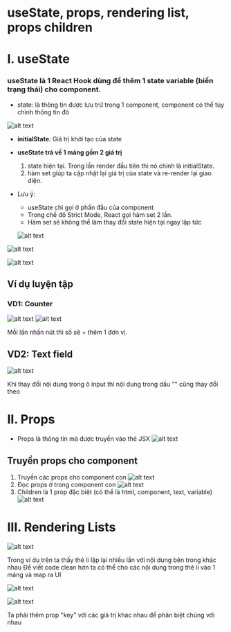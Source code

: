 # useState, props, rendering list, props children 

# I. useState
### useState là 1 React Hook dùng để thêm 1 **state variable** (biến trạng thái) cho component.
- state: là thông tin được lưu trữ trong 1 component, component có thể tùy chỉnh thông tin đó

![alt text](image-1.png)

- **initialState**: Giá trị khởi tạo của state
- **useState trả về 1 mảng gồm 2 giá trị**

    1. state hiện tại. Trong lần render đầu tiên thì nó chính là initialState.
    2. hàm set giúp ta cập nhật lại giá trị của state và re-render lại giao diện.
* Lưu ý: 
    + useState chỉ gọi ở phần đầu của component
    + Trong chế độ Strict Mode, React gọi hàm set 2 lần.
    + Hàm set sẽ không thể làm thay đổi state hiện tại ngay lập tức

    ![alt text](image-4.png)

![alt text](image-2.png)  

![alt text](image-3.png)

## Ví dụ luyện tập
### VD1: Counter 
![alt text](image-6.png)
![alt text](image-7.png)

Mỗi lần nhấn nút thì số sẽ + thêm 1 đơn vị. 

## VD2: Text field

![alt text](image-11.png)

Khi thay đổi nội dung trong ô input thì nội dung trong dấu "" cũng thay đổi theo

# II. Props
- Props là thông tin mà được truyền vào thẻ JSX
![alt text](image-12.png)
## Truyền props cho component

1. Truyền các props cho component con
![alt text](image-13.png)
2. Đọc props ở trong component con
![alt text](image-15.png)
3. Children là 1 prop đặc biệt (có thể là html, component, text, variable)
![alt text](image-16.png)

# III. Rendering Lists
![alt text](image-17.png)

Trong ví dụ trên ta thấy thẻ li lặp lại nhiều lần với nội dung bên trong khác nhau
Để viết code clean hơn ta có thể cho các nội dung trong thẻ li vào 1 mảng và map ra UI

![alt text](image-18.png)

![alt text](image-20.png)

Ta phải thêm prop "key" với các giá trị khác nhau để phân biệt chúng với nhau
